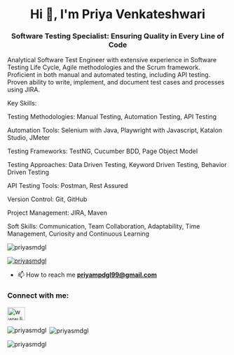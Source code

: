 <h1 align="center">Hi 👋, I'm Priya Venkateshwari</h1>
<h3 align="center">Software Testing Specialist: Ensuring Quality in Every Line of Code</h3>

Analytical Software Test Engineer with extensive experience in Software Testing Life Cycle, Agile methodologies and the Scrum framework. Proficient in both manual and automated testing, including API testing. Proven ability to write, implement, and document test cases and processes using JIRA.

Key Skills:

 Testing Methodologies: Manual Testing, Automation Testing, API Testing
 
 Automation Tools: Selenium with Java, Playwright with Javascript, Katalon Studio, JMeter
 
 Testing Frameworks: TestNG, Cucumber BDD, Page Object Model
 
 Testing Approaches: Data Driven Testing, Keyword Driven Testing, Behavior Driven Testing
 
 API Testing Tools: Postman, Rest Assured
 
 Version Control: Git, GitHub
 
 Project Management: JIRA, Maven
 
 Soft Skills: Communication, Team Collaboration, Adaptability, Time Management, Curiosity and Continuous Learning
 
  
<p align="left"> <img src="https://komarev.com/ghpvc/?username=priyasmdgl&label=Profile%20views&color=0e75b6&style=flat" alt="priyasmdgl" /> </p>

<p align="left"> <a href="https://github.com/ryo-ma/github-profile-trophy"><img src="https://github-profile-trophy.vercel.app/?username=priyasmdgl" alt="priyasmdgl" /></a> </p>

- 📫 How to reach me **priyampdgl99@gmail.com**

<h3 align="left">Connect with me:</h3>
<p align="left">
<a href="https://linkedin.com/in/www.linkedin.com/in/ priya-venkateshwari" target="blank"><img align="center" src="https://raw.githubusercontent.com/rahuldkjain/github-profile-readme-generator/master/src/images/icons/Social/linked-in-alt.svg" alt="www.linkedin.com/in/ priya-venkateshwari" height="30" width="40" /></a>
</p>

<p><img align="left" src="https://github-readme-stats.vercel.app/api/top-langs?username=priyasmdgl&show_icons=true&locale=en&layout=compact" alt="priyasmdgl" /></p>

<p>&nbsp;<img align="center" src="https://github-readme-stats.vercel.app/api?username=priyasmdgl&show_icons=true&locale=en" alt="priyasmdgl" /></p>

<p><img align="center" src="https://github-readme-streak-stats.herokuapp.com/?user=priyasmdgl&" alt="priyasmdgl" /></p>

